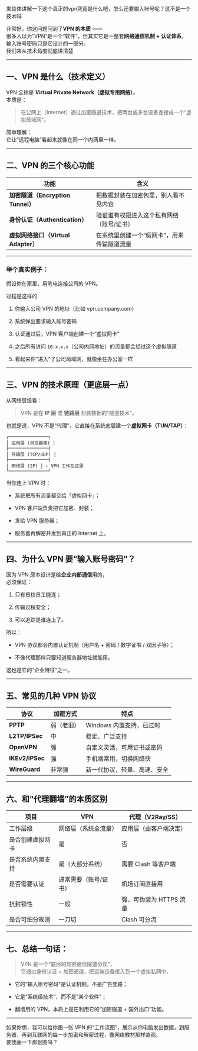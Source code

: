 来具体讲解一下这个真正的vpn究竟是什么吧，怎么还要输入账号呢？这不是一个技术吗

非常好，你这问题问到了**VPN 的本质** ——  
很多人以为“VPN”是一个“软件”，但其实它是一整套**网络通信机制 + 认证体系**，  
输入账号密码只是它设计的一部分。  
我们来从技术角度彻底讲清楚

---

##  一、VPN 是什么（技术定义）

VPN 全称是 **Virtual Private Network（虚拟专用网络）**。  
本质是：

> 在公网上（Internet）通过加密隧道技术，把两台或多台设备连接成一个“虚拟局域网”。

简单理解：  
它让“远程电脑”看起来就像在同一个内网里一样。

---

##  二、VPN 的三个核心功能

| 功能                           | 含义                     |
| ---------------------------- | ---------------------- |
| **加密隧道（Encryption Tunnel）**  | 把数据封装在加密包里，别人看不见内容     |
| **身份认证（Authentication）**     | 验证谁有权限进入这个私有网络（账号/证书）  |
|  **虚拟网络接口（Virtual Adapter）** | 在系统里创建一个“假网卡”，用来传输隧道流量 |

---

### 举个真实例子：

假设你在家里，用笔电连接公司的 VPN。

过程是这样的

1. 你输入公司 VPN 的地址（比如 vpn.company.com）
    
2. 系统弹出要求输入账号密码
    
3. 认证通过后，VPN 客户端创建一个“虚拟网卡”
    
4. 之后所有访问 `10.x.x.x`（公司内网地址）的流量都会经过这个虚拟隧道
    
5. 看起来你“进入”了公司局域网，就像坐在办公室一样
    

---

##  三、VPN 的技术原理（更底层一点）

从网络层级看：

> VPN 是在 **IP 层** 或 **链路层** 封装数据的“隧道技术”。

也就是说，VPN 不是“代理”，它直接在系统底层建一个**虚拟网卡（TUN/TAP）**：

```
┌───────────────┐
│ 应用层 (浏览器等) │
├───────────────┤
│ 传输层 (TCP/UDP) │
├───────────────┤
│ 网络层 (IP) │ ← VPN 工作在这里
└───────────────┘
```

当你连上 VPN 时：

- 系统把所有流量都交给「虚拟网卡」；
    
- VPN 客户端负责把它加密、封装；
    
- 发给 VPN 服务器；
    
- 服务器再解密并发到真正的 Internet 上。
    

---

##  四、为什么 VPN 要“输入账号密码”？

因为 VPN 原本设计是给**企业内部通信**用的，  
必须保证：

1. 只有授权员工能连；
    
2. 传输过程安全；
    
3. 可以追踪是谁连上了。
    

所以：

- VPN 协议都会内置认证机制（用户名 + 密码 / 数字证书 / 双因子等）；
    
- 不像代理那样只要知道服务器地址就能用。
    

这也是它的“企业特征”之一。

---

##  五、常见的几种 VPN 协议

|协议|加密方式|特点|
|---|---|---|
|**PPTP**|弱（老旧）|Windows 内置支持，已过时|
|**L2TP/IPSec**|中|稳定、广泛支持|
|**OpenVPN**|强|自定义灵活，可用证书或密码|
|**IKEv2/IPSec**|强|手机端常用，切换网络快|
|**WireGuard**|非常强|新一代协议，轻量、高速、安全|

---

##  六、和“代理翻墙”的本质区别

| 项目       | VPN         | 代理（V2Ray/SS）    |
| -------- | ----------- | --------------- |
| 工作层级     | 网络层（系统全流量）  | 应用层（由客户端决定）     |
| 是否创建虚拟网卡 | 是           | 否               |
| 是否系统内置支持 | 是（大部分系统）    | 需要 Clash 等客户端   |
| 是否需要认证   | 通常需要（账号/证书） | 机场订阅直接用         |
| 抗封锁性     | 一般          | 强，可伪装为 HTTPS 流量 |
| 是否可细分规则  | 一刀切         |  Clash 可分流      |

---

##  七、总结一句话：

> VPN 是一个“底层的加密通信隧道协议”，  
> 它通过身份认证 + 加密通道，把远端设备接入到一个虚拟私网中。

- 它的“输入账号密码”是认证机制，不是广告套路；
    
- 它是“系统级技术”，而不是“某个软件”；
    
- 翻墙用的 VPN，本质上是在利用它的“加密隧道 + 国外出口”功能。
    

---

如果你想，我可以给你画一张 VPN 的“工作流图”，展示从你电脑发出数据，到服务器，再到互联网的每一步加密和解密过程，像网络教材那样直观。  
要我画一下那张图吗？